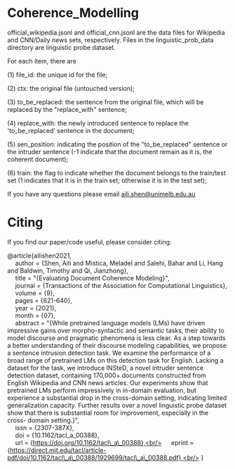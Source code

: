 # Coherence_Modelling
official_wikipedia.jsonl and official_cnn.jsonl are the data files for Wikipedia and CNN/Daily news sets, respectively. Files in the linguistic_prob_data directory are linguistic probe dataset.


For each item, there are 

(1) file_id: the unique id for the file;

(2) ctx: the original file (untouched version);

(3) to_be_replaced: the sentence from the original file, which will be replaced by the "replace_with" sentence;

(4) replace_with: the newly introduced sentence to replace the 'to_be_replaced' sentence in the document;

(5) sen_position: indicating the position of the "to_be_replaced" sentence or the intruder sentence (-1 indicate that the document remain as it is, the coherent document);

(6) train: the flag to indicate whether the document belongs to the train/test set (1 indicates that it is in the train set; otherwise it is in the test set);


If you have any questions please email aili.shen@unimelb.edu.au

# Citing

If you find our paper/code useful, please consider citing:

@article{ailishen2021,<br/>
    &emsp; author = {Shen, Aili and Mistica, Meladel and Salehi, Bahar and Li, Hang and Baldwin, Timothy and Qi, Jianzhong},<br/>
    &emsp; title = "{Evaluating Document Coherence Modeling}",<br/>
    &emsp; journal = {Transactions of the Association for Computational Linguistics},<br/>
    &emsp; volume = {9},<br/>
    &emsp; pages = {621-640},<br/>
    &emsp; year = {2021},<br/>
    &emsp; month = {07},<br/>
    &emsp; abstract = "{While pretrained language models (LMs) have driven impressive gains over morpho-syntactic and semantic tasks, their ability to model discourse and pragmatic phenomena is less clear. As a step towards a better understanding of their discourse modeling capabilities, we propose a sentence intrusion detection task. We examine the performance of a broad range of pretrained LMs on this detection task for English. Lacking a dataset for the task, we introduce INSteD, a novel intruder sentence detection dataset, containing 170,000+ documents constructed from English Wikipedia and CNN news articles. Our experiments show that pretrained LMs perform impressively in in-domain evaluation, but experience a substantial drop in the cross-domain setting, indicating limited generalization capacity. Further results over a novel linguistic probe dataset show that there is substantial room for improvement, especially in the cross- domain setting.}",<br/>
    &emsp; issn = {2307-387X},<br/>
    &emsp; doi = {10.1162/tacl_a_00388},<br/>
    &emsp; url = {https://doi.org/10.1162/tacl\_a\_00388},<br/>
    &emsp; eprint = {https://direct.mit.edu/tacl/article-pdf/doi/10.1162/tacl\_a\_00388/1929699/tacl\_a\_00388.pdf},<br/>
}


